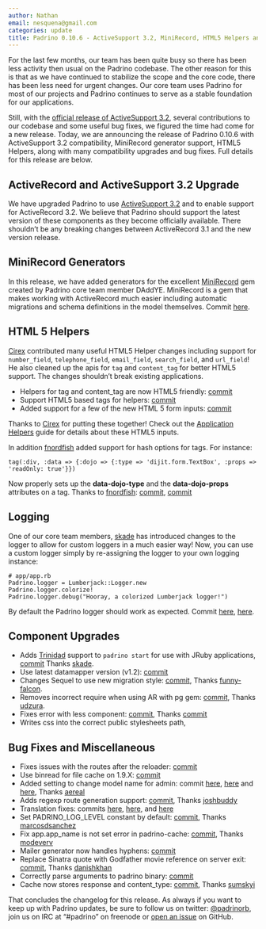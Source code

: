 ```yaml
---
author: Nathan
email: nesquena@gmail.com
categories: update
title: Padrino 0.10.6 - ActiveSupport 3.2, MiniRecord, HTML5 Helpers and bug fixes
---
```


For the last few months, our team has been quite busy so there has been less activity then usual on the Padrino codebase. The other reason for this is that as we have continued to stabilize the scope and the core code, there has been less need for urgent changes. Our core team uses Padrino for most of our projects and Padrino continues to serve as a stable foundation for our applications.

Still, with the [official release of ActiveSupport 3.2](http://weblog.rubyonrails.org/2012/1/20/rails-3-2-0-faster-dev-mode-routing-explain-queries-tagged-logger-store), several contributions to our codebase and some useful bug fixes, we figured the time had come for a new release. Today, we are announcing the release of Padrino 0.10.6 with ActiveSupport 3.2 compatibility, MiniRecord generator support, HTML5 Helpers, along with many compatibility upgrades and bug fixes. Full details for this release are below.

<break>

## ActiveRecord and ActiveSupport 3.2 Upgrade

We have upgraded Padrino to use [ActiveSupport 3.2](:http://weblog.rubyonrails.org/2012/1/20/rails-3-2-0-faster-dev-mode-routing-explain-queries-tagged-logger-store) and to enable support for ActiveRecord 3.2. We believe that Padrino should support the latest version of these components as they become officially available. There shouldn’t be any breaking changes between ActiveRecord 3.1 and the new version release.

## MiniRecord Generators

In this release, we have added generators for the excellent [MiniRecord](https://github.com/DAddYE/mini_record) gem created by Padrino core team member DAddYE. MiniRecord is a gem that makes working with ActiveRecord much easier including automatic migrations and schema definitions in the model themselves. Commit [here](https://github.com/padrino/padrino-framework/commit/eb9952f31cb1e5aa1aef0a0f27e1d2cdf7091ddf).

## HTML 5 Helpers

[Cirex](https://github.com/Cirex) contributed many useful HTML5 Helper changes including support for `number_field`, `telephone_field`, `email_field`, `search_field`, and `url_field`! He also cleaned up the apis for `tag` and `content_tag` for better HTML5 support. The changes shouldn’t break existing applications.

-   Helpers for tag and content\_tag are now HTML5 friendly: [commit](https://github.com/padrino/padrino-framework/commit/653e57bab171ac08495db55bf50b7c91b7758fd1)
-   Support HTML5 based tags for helpers: [commit](https://github.com/padrino/padrino-framework/commit/0327c97162eadf43809ad57b9eccd9949efd4b94)
-   Added support for a few of the new HTML 5 form inputs: [commit](https://github.com/padrino/padrino-framework/commit/31c95d95daa46b1530680b5ceb2d0a52d9423606)

Thanks to [Cirex](https://github.com/Cirex) for putting these together! Check out the [Application Helpers](http://www.padrinorb.com/guides/application-helpers) guide for details about these HTML5 inputs.

In addition [fnordfish](https://github.com/fnordfish) added support for hash options for tags. For instance:

    tag(:div, :data => {:dojo => {:type => 'dijit.form.TextBox', :props => 'readOnly: true'}})

Now properly sets up the **data-dojo-type** and the **data-dojo-props** attributes on a tag. Thanks to [fnordfish](https://github.com/fnordfish): [commit](https://github.com/padrino/padrino-framework/commit/21312fe8e797cf54b2a879d67337c8ef4971f57a), [commit](https://github.com/padrino/padrino-framework/commit/a7af2e0967890229b58b2552b13a5da9f684b0bb)

## Logging

One of our core team members, [skade](https://github.com/skade) has introduced changes to the logger to allow for custom loggers in a much easier way! Now, you can use a custom logger simply by re-assigning the logger to your own logging instance:

    # app/app.rb
    Padrino.logger = Lumberjack::Logger.new
    Padrino.logger.colorize!
    Padrino.logger.debug("Hooray, a colorized Lumberjack logger!")

By default the Padrino logger should work as expected. Commit [here](https://github.com/padrino/padrino-framework/pull/736/files), [here](https://github.com/padrino/padrino-framework/commit/16fa20f872a16272947e7ef9d542545af4b841f0).

## Component Upgrades

-   Adds [Trinidad](http://thinkincode.net/trinidad) support to `padrino start` for use with JRuby applications, [commit](https://github.com/padrino/padrino-framework/commit/ef6b964c88d52d6cdad3e64230ce9e6373a4c0f6) Thanks [skade](https://github.com/skade).
-   Use latest datamapper version (v1.2): [commit](https://github.com/padrino/padrino-framework/commit/f0eef1fab8dbe4a55a049e994b5584645c6f873c)
-   Changes Sequel to use new migration style: [commit](https://github.com/padrino/padrino-framework/commit/74c175765955418da5c93c98f8c5a1a992650b04), Thanks [funny-falcon](https://github.com/funny-falcon).
-   Removes incorrect require when using AR with pg gem: [commit](https://github.com/padrino/padrino-framework/commit/5a9a07813abb042ce779d7fbd85b5418d31ef778), Thanks [udzura](https://github.com/udzura).
-   Fixes error with less component: [commit](https://github.com/padrino/padrino-framework/commit/5be90e2cc16ff8abcacf6c94ef9e7abc89c30c58), Thanks [commit](https://github.com/padrino/padrino-framework/commit/5be90e2cc16ff8abcacf6c94ef9e7abc89c30c58)
-   Writes css into the correct public stylesheets path,

## Bug Fixes and Miscellaneous

-   Fixes issues with the routes after the reloader: [commit](https://github.com/padrino/padrino-framework/commit/7844404d1bed5f3c5258004c2587baf381d45d96)
-   Use binread for file cache on 1.9.X: [commit](https://github.com/padrino/padrino-framework/commit/0de43dc91466becfd687a3fdd00ca0084a1482b9)
-   Added setting to change model name for admin: commit [here](https://github.com/padrino/padrino-framework/commit/f2b7d0cd92b12e3c3c16924a6475eb0c64700e7a), [here](https://github.com/padrino/padrino-framework/commit/92d20d7e4800475c2fa595bbba11dff62a4136ec) and [here](https://github.com/padrino/padrino-framework/commit/c576619172221819fcc1d2fe2235e0339a9276ad), Thanks [aereal](https://github.com/aereal)
-   Adds regexp route generation support: [commit](https://github.com/padrino/padrino-framework/commit/98ce668166b26b091010fdfdc728d0887ef41f2d), Thanks [joshbuddy](https://github.com/joshbuddy)
-   Translation fixes: commits [here](https://github.com/padrino/padrino-framework/commit/bd24d1931f7562a5318fe88a941411fa3a7cf32d), [here](https://github.com/padrino/padrino-framework/commit/9543dee94917e37093b7e8b6f8a8316ac17fe848), and [here](https://github.com/padrino/padrino-framework/commit/5654a5bf06e0196ba27a08bfad75fea1735d7f6e)
-   Set PADRINO\_LOG\_LEVEL constant by default: [commit](https://github.com/padrino/padrino-framework/commit/1a4184205679d7a28bcb5fead15f002ce9e68ad3), Thanks [marcosdsanchez](https://github.com/marcosdsanchez)
-   Fix app.app\_name is not set error in padrino-cache: [commit](https://github.com/padrino/padrino-framework/commit/8522841f88557c6746ab950f41d194781573c7a0), Thanks [modeverv](https://github.com/modeverv)
-   Mailer generator now handles hyphens: [commit](https://github.com/padrino/padrino-framework/commit/e63dfeef69c4275f28c44b9393ef9a6190216863)
-   Replace Sinatra quote with Godfather movie reference on server exit: [commit](https://github.com/padrino/padrino-framework/commit/245d59f25a44ea9c2400778492840df4d8d80ba6), Thanks [danishkhan](https://github.com/danishkhan)
-   Correctly parse arguments to padrino binary: [commit](https://github.com/padrino/padrino-framework/commit/bb0c7fc4f5e9f5f639d30a2d3ce8f40c1ad32d80)
-   Cache now stores response and content\_type: [commit](https://github.com/padrino/padrino-framework/commit/8f746e0ec8e9225400efaf4cf3b1c86c20011c82), Thanks [sumskyi](https://github.com/sumskyi)

That concludes the changelog for this release. As always if you want to keep up with Padrino updates, be sure to follow us on twitter: [@padrinorb](http://twitter.com/#!/padrinorb), join us on IRC at “\#padrino” on freenode or [open an issue](https://github.com/padrino/padrino-framework/issues) on GitHub.

